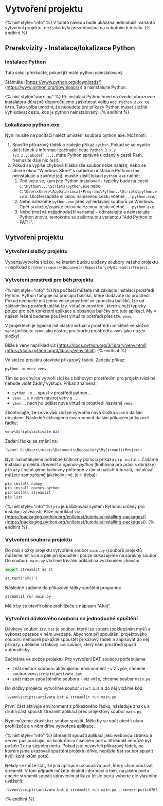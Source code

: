 # Vytvoření projektu

{% hint style="info" %}
V tomto návodu bude ukázána jednodušší varianta vytvoření projektu, než jaká byla prezentována na sobotním tutorialu.
{% endhint %}

## Prerekvizity - Instalace/lokalizace Python

### Instalace Python

Tuto sekci přeskočte, pokud již máte python nainstalovaný.

Stáhněte ([https://www.python.org/downloads/](https://www.python.org/downloads/)) a nainstalujte Python.

{% hint style="warning" %}
Při instalaci Python hned na úvodní obrazovce instalátoru důrazně doporučujeme zaškrtnout volbu `Add Python 3.xx to PATH`. Tato volba umožní, že nebudete pro příkazy Python muset složitě vyhledávat cestu, kde je python nainstalovaný.
{% endhint %}

### Lokalizace python.exe

Nyní musíte na počítači nalézt umístění souboru python.exe. Možnosti:

1. Spusťte příkazový řádek a zadejte příkaz `python`. Pokud se se vypíše další řádek s informací začínající ccac  `Python 3.x.y (v3.x.y:abcdef....)`, máte Python správně uložený v cestě Path. Nemusíte dále nic řešit.
2. Pokud se vypíše chybová hláška (že soubor nelze nalézt), nebo se otevře okno "Windows Store" s nabídkou instalace Pythonu (nic neinstalujte a zavřete jej), musíte zjistit lokaci `python.exe` ručně:
   1. Podívejte se, kam jste Python instalovali - typicky bude na cestě `C:\Python\...\Scripts\python.exe`  nebo `C:\Users<User>\AppData\Local\Programs\Python..\Scripts\python.exe` a. Uložte/zapište si celou nalezenou cestu včetně `...python.exe`.
   2. Nebo nalezněte `python.exe` přes vyhledávání souborů ve Windows. Opět si uložte/zapište celou nalezenou cestu včetně `...python.exe`.
   3. Nebo (možná nejjednodušší varianta) - odinstalujte a nainstalujte Python znovu, tentokráte se zaškrtnutou variantou "Add Python to PATH".

## Vytvoření projektu

### Vytvoření složky projektu

Vyberte/vytvořte složku, ve kterém budou uloženy soubory vašeho projektu - například `C:\Users\<user>\Documents\Repository\MyStreamlitProject`.

### Vytvoření prostředí pro běh projektu

{% hint style="info" %}
Na počítači můžete mít základní instalaci prostředí Python. Python funguje na principu balíčků, které dodáváte do prostředí. Pokud nechcete mít jedno velké prostředí se spoustou balíčků, lze od základního prostředí udělat tzv. virtuální prostředí, které slouží typicky pouze pro běh konkrétní aplikace a obsahuje balíčky pro tuto aplikaci. My v našem řešení budeme používat virtuální postředí přes tzv. `venv`.

V projektech je typické mít vlastní virtuální prostředí umístěné ve složce `venv` (odlišujte `venv` jako nástroj pro tvorbu prostředí a `venv` jako název složky).

Blíže k venv například viz [https://docs.python.org/3/library/venv.html](https://docs.python.org/3/library/venv.html).
{% endhint %}

Ve složce projektu otevřete příkazový řádek. Zadejte příkaz:

```powershell
python -m venv venv
```

Tím se po chvilce vytvoří složka s běhovým prostředím pro projekt (vizálně nebude vidět žádný výstup). Příkaz znamená:

* `python -m`  ... spusť v prostředí python...
* `venv` ... a v něm nástroj venv a ...
* `venv` ... nech ho udělat nové virtuální prostředí nazvané `venv`.

Zkontrolujte, že se ve vaší složce vytvořila nová složka `venv` s dalším obsahem. Následně aktivujeme environment dalším příkazem příkazové řádky:

```powershell
venv\Scripts\activate.bat
```

Zadání řádku se změní na:

```powershell
(venv) C:\Users\<user>\Documents\Repository\MyStreamlitProject>
```

Nyní nainstalujeme potřebné knihovny pomocí příkazu `pip install`. Zadáme instalaci projektů _streamlit_ a _opencv-python_ (knihovna pro práci s obrázky) příkazy (instalujeme knihovny potřebné v rámci našich tutorialů, instalovat můžete samozřejmě jakékoliv jiné, je-li třeba):

```powershell
pip install numpy
pip install opencv-python
pip install streamlit
pip list
```

{% hint style="info" %}
`pip` je balíčkovací systém Pythonu určený pro instalaci závislostí. Blíže například viz [https://packaging.python.org/en/latest/tutorials/installing-packages/](https://packaging.python.org/en/latest/tutorials/installing-packages/).
{% endhint %}

### Vytvoření souboru projektu

Do naší složky projektu vytvoříme soubor `main.py` (souborů projektů můžeme mít více a pak při spouštění pouze odkazujeme na správný soubor. Do souboru `main.py` vložíme triviální příklad na vyzkoušení chování:

```python
import streamlit as st

st.text("ahoj")
```

Následně zadáme do příkazové řádky spuštění programu:

```powershell
streamlit run main.py
```

Mělo by se otevřít okno prohlížeče s nápisem "Ahoj".

### Vytvoření dávkového souboru na jednoduché spuštění

Dávkový soubor, tzv. `bat` je soubor, který lze spustit (poklepáním myší) a vykonat operace v něm uvedené. Abychom při spouštění projektového souboru nemuseli pokaždé spouštět příkazový řádek a zapisovat do něj příkazy, uděláme si takový `bat` soubor, který nám prostředí spustí automaticky.

Začínáme ve složce projektu. Pro vytvoření BAT souboru potřebujeme:

* znát cestu k souboru aktivujícímu environment - viz výše, chceme soubor `venv\scripts\activate.bat`
* znát název spouštěného souboru - viz výše, chceme soubor `main.py`.

Do složky projektu vytvoříme soubor `start.bat` a do něj vložíme kód:

```
.\venv\scripts\activate.bat & streamlit run main.py
```

První část aktivuje environment z příkazového řádku, následuje znak `&` a druhá část spouští streamlit aplikaci přes projektový soubor `main.py`.

Nyní můžeme zkusit `bat` soubor spustit. Mělo by se opět otevřít okno prohlížeče a v něm dříve vytvořená aplikace.

{% hint style="info" %}
Streamlit spouští aplikaci jako webovou stránku a server poslouchající na konkrétním číselném portu. Streamlit nemůže být puštěn 2x na stejném portu. Pokud jste nezavřeli příkazový řádek, na kterém jsme ukazovali spuštění projektu dříve, nepůjde bat soubor spustit kvůli konfliktům portů.

Někdy se může stát, že jiná aplikace už používá port, který chce používat streamlit.  V tom případě můžete doplnit informaci o tom, na jakém portu chcete streamlit spustit upravením příkazu (číslo portu vyberte dle vlastního uvážení):

```
.\venv\scripts\activate.bat & streamlit run main.py --server.port=8765
```
{% endhint %}


